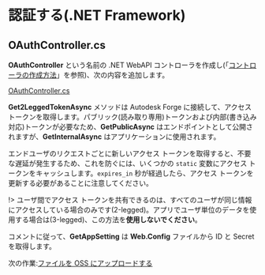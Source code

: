 # 認証する(.NET Framework)

## OAuthController.cs

**OAuthController** という名前の .NET WebAPI コントローラを作成し(「[コントローラの作成方法](/ja-JP/environment/setup/net_controller)」を参照)、次の内容を追加します。

[OAuthController.cs](_snippets/viewmodels/net/OAuthController.cs ':include :type=code csharp')

**Get2LeggedTokenAsync** メソッドは Autodesk Forge に接続して、アクセス トークンを取得します。パブリック(読み取り専用)トークンおよび内部(書き込み対応)トークンが必要なため、**GetPublicAsync** はエンドポイントとして公開されますが、**GetInternalAsync** はアプリケーションに使用されます。 

エンドユーザのリクエストごとに新しいアクセス トークンを取得すると、不要な遅延が発生するため、これを防ぐには、いくつかの `static` 変数にアクセス トークンをキャッシュします。`expires_in` 秒が経過したら、アクセス トークンを更新する必要があることに注意してください。

!> ユーザ間でアクセス トークンを共有できるのは、すべてのユーザが同じ情報にアクセスしている場合のみです(2-legged)。アプリでユーザ単位のデータを使用する場合は(3-legged)、この方法を**使用しないでください**。

コメントに従って、**GetAppSetting** は **Web.Config** ファイルから ID と Secret を取得します。

次の作業:[ファイルを OSS にアップロードする](/ja-JP/datamanagement/oss/)